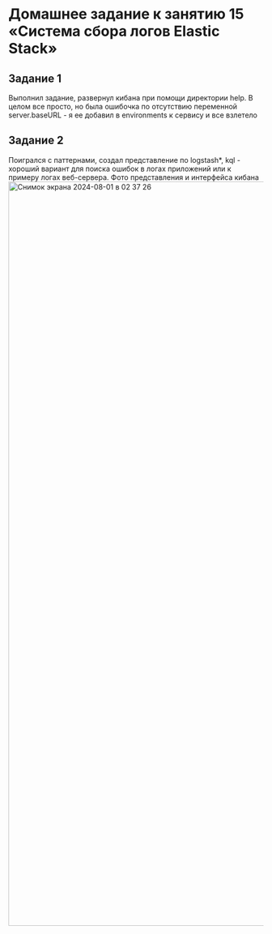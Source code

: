 # Домашнее задание к занятию 15 «Система сбора логов Elastic Stack»
## Задание 1
Выполнил задание, развернул кибана при помощи директории help.
В целом все просто, но была ошибочка по отсутствию переменной server.baseURL - я ее добавил в environments к сервису и все взлетело
## Задание 2
Поигрался с паттернами, создал представление по logstash*, kql - хороший вариант для поиска ошибок в логах приложений или к примеру логах веб-сервера.
Фото представления и интерфейса кибана
<img width="1470" alt="Снимок экрана 2024-08-01 в 02 37 26" src="https://github.com/user-attachments/assets/2507b499-7fdc-4232-8550-dfccc7565025">
